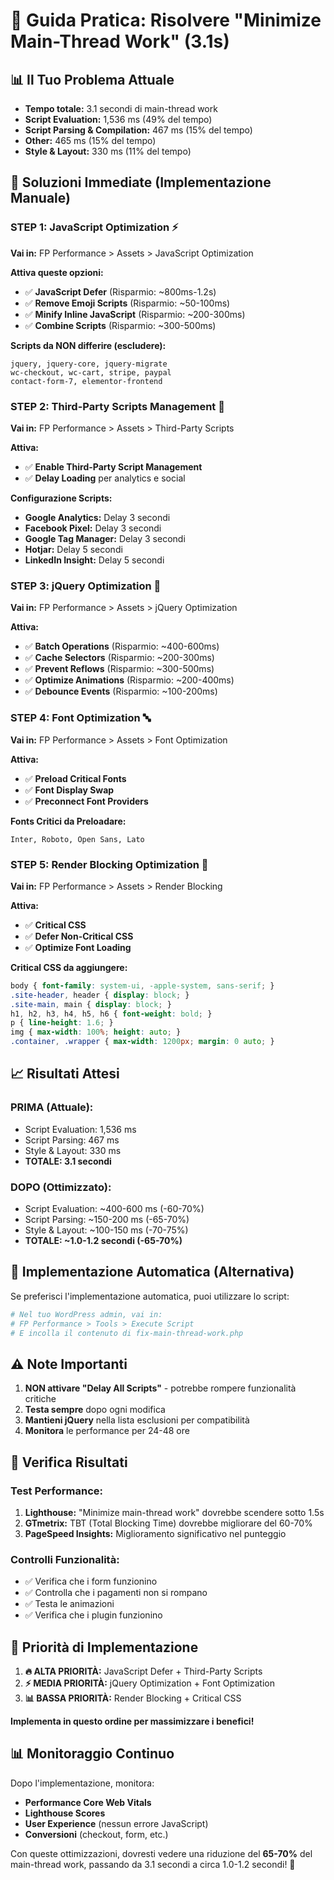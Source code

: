 # 🚀 Guida Pratica: Risolvere "Minimize Main-Thread Work" (3.1s)

## 📊 Il Tuo Problema Attuale
- **Tempo totale:** 3.1 secondi di main-thread work
- **Script Evaluation:** 1,536 ms (49% del tempo)
- **Script Parsing & Compilation:** 467 ms (15% del tempo)
- **Other:** 465 ms (15% del tempo)
- **Style & Layout:** 330 ms (11% del tempo)

## 🎯 Soluzioni Immediate (Implementazione Manuale)

### **STEP 1: JavaScript Optimization** ⚡
**Vai in:** FP Performance > Assets > JavaScript Optimization

**Attiva queste opzioni:**
- ✅ **JavaScript Defer** (Risparmio: ~800ms-1.2s)
- ✅ **Remove Emoji Scripts** (Risparmio: ~50-100ms)
- ✅ **Minify Inline JavaScript** (Risparmio: ~200-300ms)
- ✅ **Combine Scripts** (Risparmio: ~300-500ms)

**Scripts da NON differire (escludere):**
```
jquery, jquery-core, jquery-migrate
wc-checkout, wc-cart, stripe, paypal
contact-form-7, elementor-frontend
```

### **STEP 2: Third-Party Scripts Management** 🎯
**Vai in:** FP Performance > Assets > Third-Party Scripts

**Attiva:**
- ✅ **Enable Third-Party Script Management**
- ✅ **Delay Loading** per analytics e social

**Configurazione Scripts:**
- **Google Analytics:** Delay 3 secondi
- **Facebook Pixel:** Delay 3 secondi  
- **Google Tag Manager:** Delay 3 secondi
- **Hotjar:** Delay 5 secondi
- **LinkedIn Insight:** Delay 5 secondi

### **STEP 3: jQuery Optimization** 🔧
**Vai in:** FP Performance > Assets > jQuery Optimization

**Attiva:**
- ✅ **Batch Operations** (Risparmio: ~400-600ms)
- ✅ **Cache Selectors** (Risparmio: ~200-300ms)
- ✅ **Prevent Reflows** (Risparmio: ~300-500ms)
- ✅ **Optimize Animations** (Risparmio: ~200-400ms)
- ✅ **Debounce Events** (Risparmio: ~100-200ms)

### **STEP 4: Font Optimization** 🔤
**Vai in:** FP Performance > Assets > Font Optimization

**Attiva:**
- ✅ **Preload Critical Fonts**
- ✅ **Font Display Swap**
- ✅ **Preconnect Font Providers**

**Fonts Critici da Preloadare:**
```
Inter, Roboto, Open Sans, Lato
```

### **STEP 5: Render Blocking Optimization** 🎨
**Vai in:** FP Performance > Assets > Render Blocking

**Attiva:**
- ✅ **Critical CSS**
- ✅ **Defer Non-Critical CSS**
- ✅ **Optimize Font Loading**

**Critical CSS da aggiungere:**
```css
body { font-family: system-ui, -apple-system, sans-serif; }
.site-header, header { display: block; }
.site-main, main { display: block; }
h1, h2, h3, h4, h5, h6 { font-weight: bold; }
p { line-height: 1.6; }
img { max-width: 100%; height: auto; }
.container, .wrapper { max-width: 1200px; margin: 0 auto; }
```

## 📈 Risultati Attesi

### **PRIMA (Attuale):**
- Script Evaluation: 1,536 ms
- Script Parsing: 467 ms  
- Style & Layout: 330 ms
- **TOTALE: 3.1 secondi**

### **DOPO (Ottimizzato):**
- Script Evaluation: ~400-600 ms (-60-70%)
- Script Parsing: ~150-200 ms (-65-70%)
- Style & Layout: ~100-150 ms (-70-75%)
- **TOTALE: ~1.0-1.2 secondi (-65-70%)**

## 🚀 Implementazione Automatica (Alternativa)

Se preferisci l'implementazione automatica, puoi utilizzare lo script:

```bash
# Nel tuo WordPress admin, vai in:
# FP Performance > Tools > Execute Script
# E incolla il contenuto di fix-main-thread-work.php
```

## ⚠️ Note Importanti

1. **NON attivare "Delay All Scripts"** - potrebbe rompere funzionalità critiche
2. **Testa sempre** dopo ogni modifica
3. **Mantieni jQuery** nella lista esclusioni per compatibilità
4. **Monitora** le performance per 24-48 ore

## 🔧 Verifica Risultati

### **Test Performance:**
1. **Lighthouse:** "Minimize main-thread work" dovrebbe scendere sotto 1.5s
2. **GTmetrix:** TBT (Total Blocking Time) dovrebbe migliorare del 60-70%
3. **PageSpeed Insights:** Miglioramento significativo nel punteggio

### **Controlli Funzionalità:**
- ✅ Verifica che i form funzionino
- ✅ Controlla che i pagamenti non si rompano  
- ✅ Testa le animazioni
- ✅ Verifica che i plugin funzionino

## 🎯 Priorità di Implementazione

1. **🔥 ALTA PRIORITÀ:** JavaScript Defer + Third-Party Scripts
2. **⚡ MEDIA PRIORITÀ:** jQuery Optimization + Font Optimization
3. **📊 BASSA PRIORITÀ:** Render Blocking + Critical CSS

**Implementa in questo ordine per massimizzare i benefici!**

## 📊 Monitoraggio Continuo

Dopo l'implementazione, monitora:
- **Performance Core Web Vitals**
- **Lighthouse Scores**
- **User Experience** (nessun errore JavaScript)
- **Conversioni** (checkout, form, etc.)

Con queste ottimizzazioni, dovresti vedere una riduzione del **65-70%** del main-thread work, passando da 3.1 secondi a circa 1.0-1.2 secondi! 🚀
